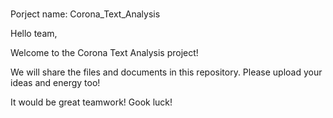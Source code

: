 ###
Porject name: Corona_Text_Analysis 


Hello team, 

Welcome to the Corona Text Analysis project! 

We will share the files and documents in this repository. Please upload your ideas and energy too! 

It would be great teamwork! Gook luck! 

###
